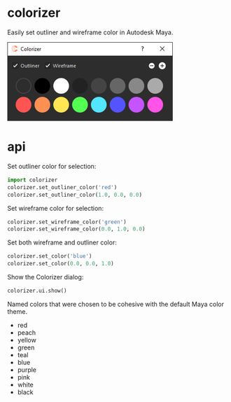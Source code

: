 # colorizer
Easily set outliner and wireframe color in Autodesk Maya.

![Alt text](preview.png?raw=true "Title")

# api

Set outliner color for selection:

```python
import colorizer
colorizer.set_outliner_color('red')
colorizer.set_outliner_color(1.0, 0.0, 0.0)
```

Set wireframe color for selection:

```python
colorizer.set_wireframe_color('green')
colorizer.set_wireframe_color(0.0, 1.0, 0.0)
```

Set both wireframe and outliner color:

```python
colorizer.set_color('blue')
colorizer.set_color(0.0, 0.0, 1.0)
```

Show the Colorizer dialog:

```python
colorizer.ui.show()
```

Named colors that were chosen to be cohesive with the default Maya color theme.

- red
- peach 
- yellow
- green 
- teal
- blue
- purple
- pink
- white 
- black
